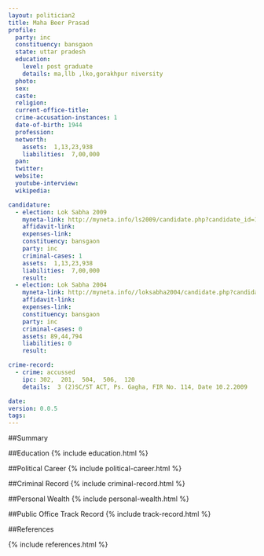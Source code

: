 ```yaml
---
layout: politician2
title: Maha Beer Prasad
profile: 
  party: inc
  constituency: bansgaon
  state: uttar pradesh
  education: 
    level: post graduate
    details: ma,llb ,lko,gorakhpur niversity
  photo: 
  sex: 
  caste: 
  religion: 
  current-office-title: 
  crime-accusation-instances: 1
  date-of-birth: 1944
  profession: 
  networth: 
    assets:  1,13,23,938
    liabilities:  7,00,000
  pan: 
  twitter: 
  website: 
  youtube-interview: 
  wikipedia: 

candidature: 
  - election: Lok Sabha 2009
    myneta-link: http://myneta.info/ls2009/candidate.php?candidate_id=1732
    affidavit-link: 
    expenses-link: 
    constituency: bansgaon 
    party: inc
    criminal-cases: 1
    assets:  1,13,23,938
    liabilities:  7,00,000
    result:  
  - election: Lok Sabha 2004
    myneta-link: http://myneta.info//loksabha2004/candidate.php?candidate_id=4071
    affidavit-link: 
    expenses-link: 
    constituency: bansgaon 
    party: inc
    criminal-cases: 0
    assets: 89,44,794
    liabilities: 0
    result:  

crime-record: 
  - crime: accussed
    ipc: 302,  201,  504,  506,  120
    details:  3 (2)SC/ST ACT, Ps. Gagha, FIR No. 114, Date 10.2.2009  

date: 
version: 0.0.5
tags: 
---
```

##Summary


##Education
{% include education.html %}


##Political Career
{% include political-career.html %}


##Criminal Record
{% include criminal-record.html %}


##Personal Wealth
{% include personal-wealth.html %}


##Public Office Track Record
{% include track-record.html %}


##References


{% include references.html %}
